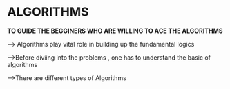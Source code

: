 # ALGORITHMS
__TO GUIDE THE BEGGINERS WHO ARE WILLING TO ACE THE ALGORITHMS__

--> Algorithms play vital role in building up the fundamental logics

-->Before diviing into the problems , one has to understand the basic of algorithms

-->There are different types of Algorithms


